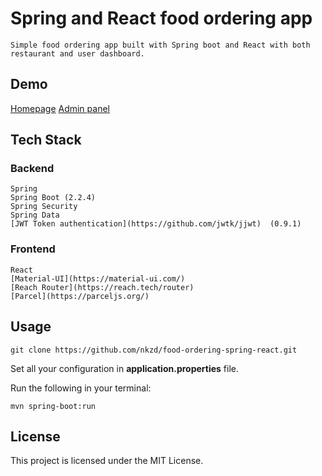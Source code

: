 # Spring and React food ordering app

    Simple food ordering app built with Spring boot and React with both restaurant and user dashboard.

## Demo
[Homepage](https://food-ordering-demo.herokuapp.com)
[Admin panel](https://food-ordering-demo.herokuapp.com/admin)
## Tech Stack

### Backend

    Spring
    Spring Boot (2.2.4)
    Spring Security
    Spring Data
    [JWT Token authentication](https://github.com/jwtk/jjwt)  (0.9.1)

### Frontend

    React
    [Material-UI](https://material-ui.com/)
    [Reach Router](https://reach.tech/router)
    [Parcel](https://parceljs.org/)

## Usage

```
git clone https://github.com/nkzd/food-ordering-spring-react.git
```

Set all your configuration in **application.properties** file.

Run the following in your terminal:

```
mvn spring-boot:run
```

## License

This project is licensed under the MIT License.
